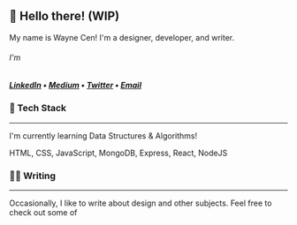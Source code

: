 ## 👋 Hello there! (WIP)
My name is Wayne Cen! I'm a designer, developer, and writer.
###### I'm 

##### <b>[LinkedIn](https://www.linkedin.com/in/waynercen/)</b> • <b>[Medium](https://medium.com/@wayne.cen)</b> • [Twitter](https://twitter.com/cenwayner) • <b>[Email](mailto:wayne.cen@gmail.com)</b>

### 🍔 Tech Stack
---
I'm currently learning Data Structures & Algorithms!

HTML,
CSS,
JavaScript,
MongoDB,
Express,
React,
NodeJS


### ✍🏻 Writing
---
Occasionally, I like to write about design and other subjects. Feel free to check out some of 
